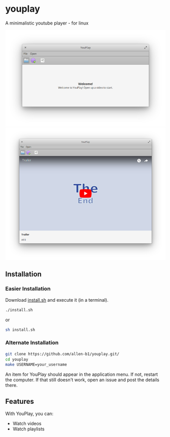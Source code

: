 # youplay
A minimalistic youtube player - for linux  

![Screenshot](YouPlay-start-10.png)
![Screenshot](YouPlay-video-10.png)

## Installation
### Easier Installation
Download [install.sh](https://raw.githubusercontent.com/Allen-B1/youplay/master/install.sh) and execute it (in a terminal).

```bash
./install.sh
```

or

```bash
sh install.sh
```

### Alternate Installation
```bash
git clone https://github.com/allen-b1/youplay.git/
cd youplay
make USERNAME=your_username
```

An item for YouPlay should appear in the application menu. If not, restart the computer. If that still doesn't work, open an issue and post the details there.

## Features
With YouPlay, you can:
* Watch videos
* Watch playlists
